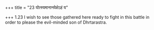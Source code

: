 +++
title = "23 योत्स्यमानानवेक्षेऽहं य"

+++
1.23 I wish to see those gathered here ready to fight in this battle in
order to please the evil-minded son of Dhrtarastra.

